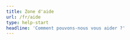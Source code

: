 ```yaml
---
title: Zone d'aide
url: /fr/aide
type: help-start
headline: 'Comment pouvons-nous vous aider ?'
---
```

